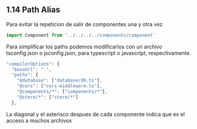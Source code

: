 ## 1.14 Path Alias

Para evitar la repeticion de salir de componentes una y otra vez

``` javascript
import Component from '../../../../components/component'
```

Para simplificar los paths podemos modificarlos con un archivo
tsconfig.json o jsconfig.json, para typescript o javascript,
respectivamente.

``` javascript
"compilerOptions": {
  "baseUrl": ".",
  "paths": {
    "@database": ["database/db.ts"],
    "@cors": ["cors-middleware.ts"],
    "@components/*": ["components/*"],
    "@store/*": ["store/*"]
  },
```

La diagonal y el asterisco despues de cada componente indica que es el
acceso a muchos archivos

